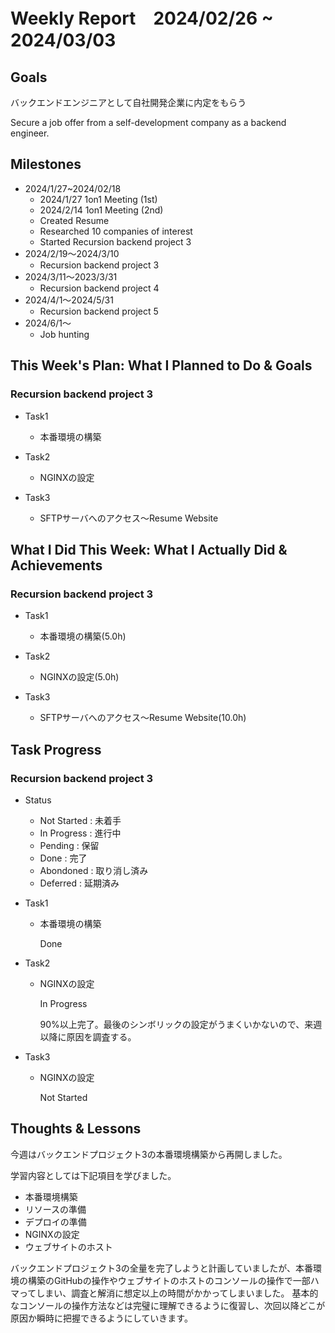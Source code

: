 # Weekly Report　2024/02/26 ~ 2024/03/03

## Goals
バックエンドエンジニアとして自社開発企業に内定をもらう

Secure a job offer from a self-development company as a backend engineer.

## Milestones
- 2024/1/27~2024/02/18
    - 2024/1/27 1on1 Meeting (1st)
    - 2024/2/14 1on1 Meeting (2nd)
    - Created Resume
    - Researched 10 companies of interest
    - Started Recursion backend project 3
- 2024/2/19〜2024/3/10
    - Recursion backend project 3
- 2024/3/11〜2023/3/31
    - Recursion backend project 4
- 2024/4/1〜2024/5/31
    - Recursion backend project 5
- 2024/6/1〜
    - Job hunting

## This Week's Plan: What I Planned to Do & Goals
### Recursion backend project 3
- Task1
    -  本番環境の構築

- Task2
    -  NGINXの設定

- Task3
    -  SFTPサーバへのアクセス〜Resume Website

## What I Did This Week: What I Actually Did & Achievements
### Recursion backend project 3
- Task1
    -  本番環境の構築(5.0h)

- Task2
    -  NGINXの設定(5.0h)

- Task3
    -  SFTPサーバへのアクセス〜Resume Website(10.0h)

## Task Progress
### Recursion backend project 3
- Status
  - Not Started :  未着手
  - In Progress : 進行中
  - Pending : 保留
  - Done : 完了
  - Abondoned : 取り消し済み
  - Deferred : 延期済み

- Task1
    - 本番環境の構築

      Done
      
- Task2
    - NGINXの設定

      In Progress

      90%以上完了。最後のシンボリックの設定がうまくいかないので、来週以降に原因を調査する。

- Task3
    - NGINXの設定

      Not Started


## Thoughts & Lessons

今週はバックエンドプロジェクト3の本番環境構築から再開しました。

学習内容としては下記項目を学びました。

- 本番環境構築
- リソースの準備
- デプロイの準備
- NGINXの設定
- ウェブサイトのホスト

バックエンドプロジェクト3の全量を完了しようと計画していましたが、本番環境の構築のGitHubの操作やウェブサイトのホストのコンソールの操作で一部ハマってしまい、調査と解消に想定以上の時間がかかってしまいました。
基本的なコンソールの操作方法などは完璧に理解できるように復習し、次回以降どこが原因か瞬時に把握できるようにしていきます。
